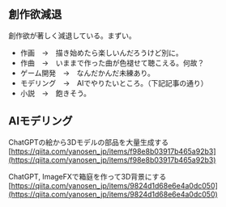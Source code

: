 ## 創作欲減退

創作欲が著しく減退している。まずい。
- 作画　→　描き始めたら楽しいんだろうけど別に。
- 作曲　→　いままで作った曲が色褪せて聴こえる。何故？
- ゲーム開発　→　なんだかんだ未練あり。
- モデリング　→　AIでやりたいところ。（下記記事の通り）
- 小説　→　飽きそう。

## AIモデリング

ChatGPTの絵から3Dモデルの部品を大量生成する  
[https://qiita.com/yanosen_jp/items/f98e8b03917b465a92b3](https://qiita.com/yanosen_jp/items/f98e8b03917b465a92b3)  
  
ChatGPT, ImageFXで箱庭を作って3D背景にする  
[https://qiita.com/yanosen_jp/items/9824d1d68e6e4a0dc050](https://qiita.com/yanosen_jp/items/9824d1d68e6e4a0dc050)
